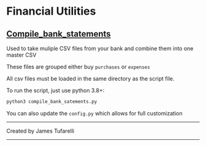 # Financial Utilities

## [Compile_bank_statements](Compile_bank_statements\readme.md)

Used to take muliple CSV files from your bank and combine them into one master CSV

These files are grouped either buy `purchases` or `expenses`

All csv files must be loaded in the same directory as the script file.

To run the script, just use python 3.8+:

```bash
python3 compile_bank_satements.py
```

You can also update the `config.py` which allows for full customization

---

Created by James Tufarelli

---
